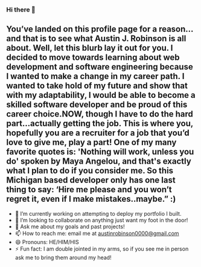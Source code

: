 ### Hi there 👋

## You’ve landed on this profile page for a reason…and that is to see what Austin J. Robinson is all about. Well, let this blurb lay it out for you. I decided to move towards learning about web development and software engineering because I wanted to make a change in my career path. I wanted to take hold of my future and show that with my adaptability, I would be able to become a skilled software developer and be proud of this career choice.NOW, though I have to do the hard part…actually getting the job. This is where you, hopefully you are a recruiter for a job that you’d love to give me, play a part! One of my many favorite quotes is: 'Nothing will work, unless you do' spoken by Maya Angelou, and that's exactly what I plan to do if you consider me. So this Michigan based developer only has one last thing to say: ‘Hire me please and you won’t regret it, even if I make mistakes..maybe.” :)

- 🔭 I’m currently working on attempting to deploy my portfolio I built.
- 👯 I’m looking to collaborate on anything just want my foot in the door!
- 💬 Ask me about my goals and past projects!
- 📫 How to reach me: email me at austinrobinson0000@gmail.com
- 😄 Pronouns: HE/HIM/HIS
- ⚡ Fun fact: I am double jointed in my arms, so if you see me in person ask me to bring them around my head!

